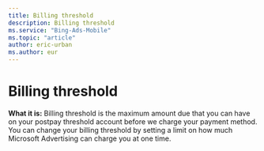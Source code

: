 ```yaml
---
title: Billing threshold
description: Billing threshold
ms.service: "Bing-Ads-Mobile"
ms.topic: "article"
author: eric-urban
ms.author: eur
---
```


# Billing threshold

**What it is:**  Billing threshold is the maximum amount due that you can have on your postpay threshold account before we charge your payment method. You can change your billing threshold by setting a limit on how much Microsoft Advertising can charge you at one time.


